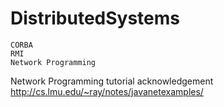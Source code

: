# DistributedSystems


```
CORBA
RMI
Network Programming 
```
Network Programming tutorial acknowledgement 
http://cs.lmu.edu/~ray/notes/javanetexamples/
